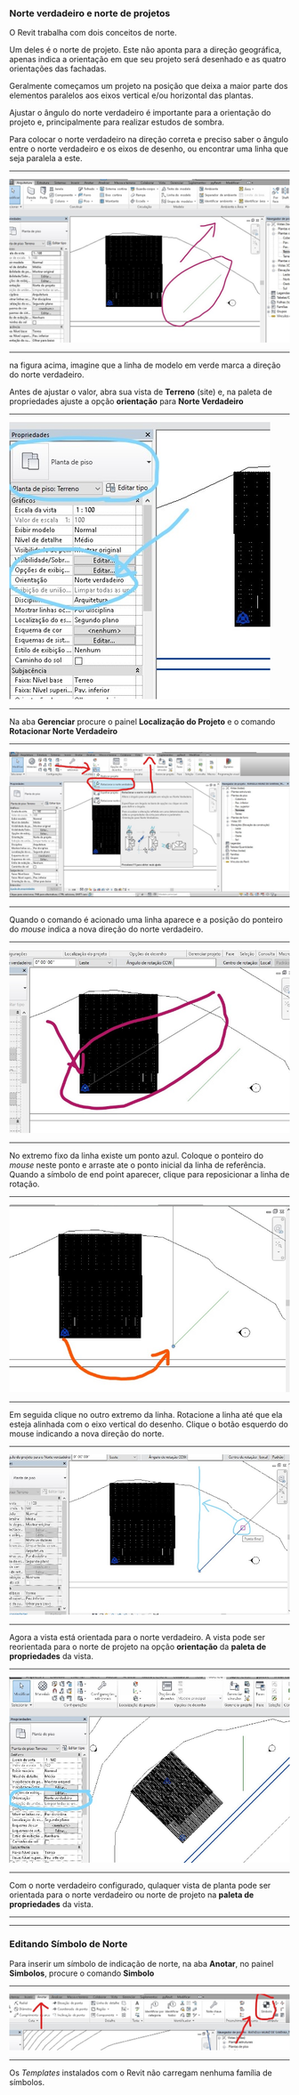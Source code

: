 ### Norte verdadeiro e norte de projetos

O Revit trabalha com dois conceitos de norte.

Um deles é o norte de projeto. Este não aponta para a direção geográfica, apenas indica a orientação em que seu projeto será desenhado e as quatro orientações das fachadas.

Geralmente começamos um projeto na posição que deixa a maior parte dos elementos paralelos aos eixos vertical e/ou horizontal das plantas.

Ajustar o ângulo do norte verdadeiro é importante para a orientação do projeto e, principalmente para realizar estudos de sombra.

Para colocar o norte verdadeiro na direção correta e preciso saber o ângulo entre o norte verdadeiro e os eixos de desenho, ou encontrar uma linha que seja paralela a este.

<hr>

![Norte Verdadeiro ](norte_verdadeiro_01.jpg)

<hr>

na figura acima, imagine que a linha de modelo em verde marca a direção do norte verdadeiro.

Antes de ajustar o valor, abra sua vista de **Terreno** (site) e, na paleta de propriedades ajuste a opção **orientação** para **Norte Verdadeiro**

<hr>

![Orientação da planta de piso para o norte verdadeiro ](orientar_norte_verdadeiro.jpg)

<hr>

Na aba **Gerenciar** procure o painel **Localização do Projeto** e o comando **Rotacionar Norte Verdadeiro**

<hr>

![Acessando as configurações de norte ](norte_verdadeiro_02.jpg)

<hr>

Quando o comando é acionado uma linha aparece e a posição do ponteiro do *mouse* indica a nova direção do norte verdadeiro.


<hr>

![Girando o Norte ](rota_norte_01.jpg)

<hr>

No extremo fixo da linha existe um ponto azul. Coloque o ponteiro do *mouse* neste ponto e arraste ate o ponto inicial da linha de referência. Quando a símbolo de end point aparecer, clique para reposicionar a linha de rotação.

<hr>

![Girando o Norte ](rota_norte_02.jpg)

<hr>

Em seguida clique no outro extremo da linha. Rotacione a linha até que ela esteja alinhada com o eixo vertical do desenho. Clique o botão esquerdo do mouse indicando a nova direção do norte.

<hr>

![Girando o Norte ](rota_norte_03.jpg)

<hr>

Agora a vista está orientada para o norte verdadeiro. A vista pode ser reorientada para o norte de projeto na opção **orientação** da **paleta de propriedades** da vista.

<hr>

![Girando o Norte ](rota_norte_04.jpg)

<hr>

Com o norte verdadeiro configurado, qulaquer vista de planta pode ser orientada para o norte verdadeiro ou norte de projeto na **paleta de propriedades** da vista.

<hr>
<hr>

### Editando Símbolo de Norte

Para inserir um símbolo de indicação de norte, na aba **Anotar**, no painel **Simbolos**, procure o comando **Simbolo**

<hr>

![Girando o Norte ](simb_norte.jpg)

<hr>

Os *Templates* instalados com o Revit não carregam nenhuma família de símbolos. 
